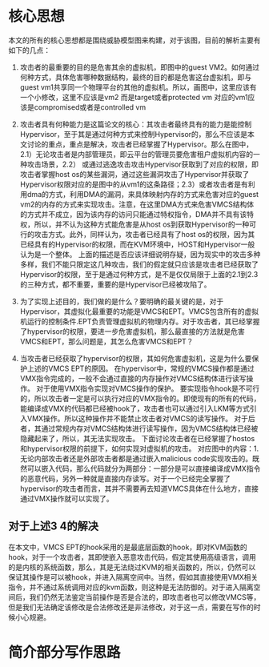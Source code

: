 # 核心思想 #
本文的所有的核心思想都是围绕威胁模型图来构建，对于该图，目前的解析主要有如下的几点：
1. 攻击者的最重要的目的是危害其余的虚拟机，即图中的guest VM2。如何通过何种方式，具体危害哪种数据结构，最终的目的都是危害这台虚拟机，即与guest vm1共享同一个物理平台的其他的虚拟机。所以，画图中，这里应该有一个小修改，这里不应该是vm2 而是target或者protected vm 对应的vm1应该是compromised或者是controlled vm
2. 攻击者具有何种能力是这篇论文的核心：其攻击者最终具有的能力是能控制Hypervisor，至于其是通过何种方式来控制Hypervisor的，那么不应该是本文讨论的重点，重点是解决，攻击者已经掌握了Hypervisor。那么在图中，2.1）无论攻击者是内部管理员，即云平台的管理员要危害租户虚拟机内容的一种攻击场景，2.2） 或通过逃逸攻击攻击Hypervisor获取到了对应的权限，即攻击者掌握host os的某些漏洞，通过这些漏洞攻击了Hypervisor并获取了Hypervisor权限对应的是图中的从vm1的这条路径；2.3）或者攻击者是有利用dma的方式，利用DMA的漏洞，来具体映射内存的方式来危害对应的guest vm2的内存的方式来实现攻击。注意，在这里DMA方式来危害VMCS结构体的方式并不成立，因为该内存的访问只能通过特权指令，DMA并不具有该特权，所以，并不认为这种方式能危害是从host os到获取Hypervisor的一种可行的攻击方式。此外，同样认为，攻击者已经具有了host os的权限，因为其已经具有的Hypervisor的权限，而在KVM环境中，HOST和Hypervisor一般认为是一个整体。
上面的描述是否应该详细说明存疑，因为现实中的攻击多种多样，我们不能只限定这几种攻击，我们的假定就只应该是攻击者已经获取了Hypervisor的权限，至于是通过何种方式，是不是仅仅局限于上面的2.1到2.3的三种方式，都不重要，重要的是Hypervisor已经被攻陷了。
3. 为了实现上述目的，我们做的是什么？要明确的最关键的是，对于Hypervisor，其虚拟化最重要的功能是VMCS和EPT。VMCS包含所有的虚拟机运行的控制条件.EPT负责管理虚拟机的物理内存。对于攻击者，其已经掌握了hypervisor的权限，要进一步危害虚拟机，那么最直接的方法就是危害VMCS和EPT，那么问题是，其怎么危害VMCS和EPT？

4. 当攻击者已经获取了hypervisor的权限，其如何危害虚拟机，这是为什么要保护上述的VMCS EPT的原因。
在hypervisor中，常规的VMCS操作都是通过VMX指令完成的，一般不会通过直接的内存操作对VMCS结构体进行读写操作。
对于使用VMX指令实现对VMCS操作的保护。
要实现指令hook是不可行的，所以攻击者一定是可以执行对应的VMX指令的。即使现有的所有的代码，能编译成VMX的代码都已经被hook了，攻击者也可以通过引入LKM等方式引入VMX操作。所以这种操作并不能禁止攻击者对VMCS的读写操作。
对于后者，其通过常规内存对VMCS结构体进行读写操作，因为VMCS结构体已经被隐藏起来了，所以，其无法实现攻击。
下面讨论攻击者在已经掌握了hostos和hypervisor权限的前提下，如何实现对虚拟机的攻击。
对应图中的内容：1. 无论内部攻击者还是外部攻击者都是通过嵌入malicious code实现攻击的。既然可以嵌入代码，那么代码就分为两部分：一部分是可以直接编译成VMX指令的恶意代码，另外一种就是直接内存读写。对于一个已经完全掌握了hypervisor的攻击者而言，其并不需要再去知道VMCS具体在什么地方，直接通过VMX操作就可以实现了。


## 对于上述3 4的解决 ##
在本文中，VMCS EPT的hook采用的是最底层函数的hook，即对KVM函数的hook，对于一个攻击者，其即使嵌入恶意攻击代码，假定其使用高级语言，调用的是内核的系统函数，那么，其是无法绕过KVM的相关函数的，所以，仍然可以保证其操作是可以被hook，并进入隔离空间中。当然，假如其直接使用VMX相关指令，并不通过系统调用对应的kvm函数，则这种是无法防御的。对于进入隔离空间后，我们仍然无法鉴定当前操作是否是合法的，即攻击者也可以修改VMCS等，但是我们无法确定该修改是合法修改还是非法修改，对于这一点，需要在写作的时候小心规避。

# 简介部分写作思路 #



















